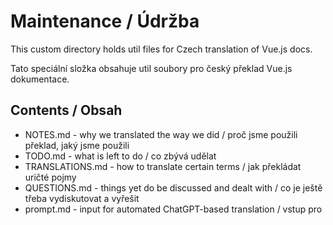 # Maintenance / Údržba

This custom directory holds util files for Czech translation of Vue.js docs.

Tato speciální složka obsahuje util soubory pro český překlad Vue.js dokumentace.

## Contents / Obsah

- NOTES.md - why we translated the way we did / proč jsme použili překlad, jaký jsme použili
- TODO.md - what is left to do / co zbývá udělat
- TRANSLATIONS.md - how to translate certain terms / jak překládat uričté pojmy
- QUESTIONS.md - things yet do be discussed and dealt with / co je ještě třeba vydiskutovat a vyřešit
- prompt.md - input for automated ChatGPT-based translation / vstup pro 
